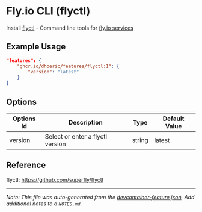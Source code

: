 
# Fly.io CLI (flyctl)

Install [flyctl](https://github.com/superfly/flyctl) - Command line tools for [fly.io services](https://fly.io/)

## Example Usage

```json
"features": {
    "ghcr.io/dhoeric/features/flyctl:1": {
        "version": "latest"
    }
}
```

## Options

| Options Id | Description | Type | Default Value |
|-----|-----|-----|-----|
| version | Select or enter a flyctl version | string | latest |

## Reference

flyctl: https://github.com/superfly/flyctl

---

_Note: This file was auto-generated from the [devcontainer-feature.json](https://github.com/dhoeric/features/blob/main/src/flyctl/devcontainer-feature.json).  Add additional notes to a `NOTES.md`._
